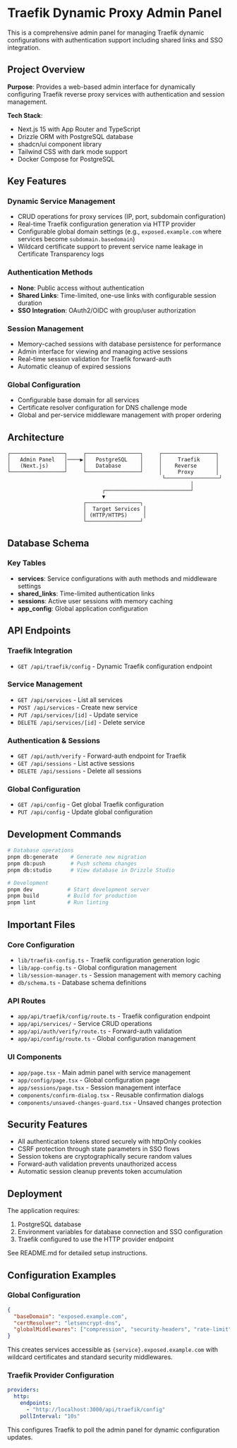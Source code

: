 # Traefik Dynamic Proxy Admin Panel

This is a comprehensive admin panel for managing Traefik dynamic configurations with authentication support including shared links and SSO integration.

## Project Overview

**Purpose**: Provides a web-based admin interface for dynamically configuring Traefik reverse proxy services with authentication and session management.

**Tech Stack**:
- Next.js 15 with App Router and TypeScript
- Drizzle ORM with PostgreSQL database
- shadcn/ui component library
- Tailwind CSS with dark mode support
- Docker Compose for PostgreSQL

## Key Features

### Dynamic Service Management
- CRUD operations for proxy services (IP, port, subdomain configuration)
- Real-time Traefik configuration generation via HTTP provider
- Configurable global domain settings (e.g., `exposed.example.com` where services become `subdomain.basedomain`)
- Wildcard certificate support to prevent service name leakage in Certificate Transparency logs

### Authentication Methods
- **None**: Public access without authentication
- **Shared Links**: Time-limited, one-use links with configurable session duration
- **SSO Integration**: OAuth2/OIDC with group/user authorization

### Session Management
- Memory-cached sessions with database persistence for performance
- Admin interface for viewing and managing active sessions
- Real-time session validation for Traefik forward-auth
- Automatic cleanup of expired sessions

### Global Configuration
- Configurable base domain for all services
- Certificate resolver configuration for DNS challenge mode
- Global and per-service middleware management with proper ordering

## Architecture

```
┌─────────────────┐     ┌─────────────────┐     ┌─────────────────┐
│   Admin Panel   │────▶│   PostgreSQL    │     │     Traefik     │
│   (Next.js)     │     │   Database      │     │    Reverse      │
└─────────────────┘     └─────────────────┘     │     Proxy       │
                                                 └─────────────────┘
                                                          │
                              ┌───────────────────────────┘
                              ▼
                        ┌─────────────────┐
                        │  Target Services │
                        │ (HTTP/HTTPS)     │
                        └─────────────────┘
```

## Database Schema

### Key Tables
- **services**: Service configurations with auth methods and middleware settings
- **shared_links**: Time-limited authentication links
- **sessions**: Active user sessions with memory caching
- **app_config**: Global application configuration

## API Endpoints

### Traefik Integration
- `GET /api/traefik/config` - Dynamic Traefik configuration endpoint

### Service Management
- `GET /api/services` - List all services
- `POST /api/services` - Create new service
- `PUT /api/services/[id]` - Update service
- `DELETE /api/services/[id]` - Delete service

### Authentication & Sessions
- `GET /api/auth/verify` - Forward-auth endpoint for Traefik
- `GET /api/sessions` - List active sessions
- `DELETE /api/sessions` - Delete all sessions

### Global Configuration
- `GET /api/config` - Get global Traefik configuration
- `PUT /api/config` - Update global configuration

## Development Commands

```bash
# Database operations
pnpm db:generate    # Generate new migration
pnpm db:push        # Push schema changes
pnpm db:studio      # View database in Drizzle Studio

# Development
pnpm dev           # Start development server
pnpm build         # Build for production
pnpm lint          # Run linting
```

## Important Files

### Core Configuration
- `lib/traefik-config.ts` - Traefik configuration generation logic
- `lib/app-config.ts` - Global configuration management
- `lib/session-manager.ts` - Session management with memory caching
- `db/schema.ts` - Database schema definitions

### API Routes
- `app/api/traefik/config/route.ts` - Traefik configuration endpoint
- `app/api/services/` - Service CRUD operations
- `app/api/auth/verify/route.ts` - Forward-auth validation
- `app/api/config/route.ts` - Global configuration management

### UI Components
- `app/page.tsx` - Main admin panel with service management
- `app/config/page.tsx` - Global configuration page
- `app/sessions/page.tsx` - Session management interface
- `components/confirm-dialog.tsx` - Reusable confirmation dialogs
- `components/unsaved-changes-guard.tsx` - Unsaved changes protection

## Security Features

- All authentication tokens stored securely with httpOnly cookies
- CSRF protection through state parameters in SSO flows
- Session tokens are cryptographically secure random values
- Forward-auth validation prevents unauthorized access
- Automatic session cleanup prevents token accumulation

## Deployment

The application requires:
1. PostgreSQL database
2. Environment variables for database connection and SSO configuration
3. Traefik configured to use the HTTP provider endpoint

See README.md for detailed setup instructions.

## Configuration Examples

### Global Configuration
```json
{
  "baseDomain": "exposed.example.com",
  "certResolver": "letsencrypt-dns",
  "globalMiddlewares": ["compression", "security-headers", "rate-limit"]
}
```

This creates services accessible as `{service}.exposed.example.com` with wildcard certificates and standard security middlewares.

### Traefik Provider Configuration
```yaml
providers:
  http:
    endpoints:
      - "http://localhost:3000/api/traefik/config"
    pollInterval: "10s"
```

This configures Traefik to poll the admin panel for dynamic configuration updates.